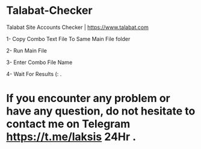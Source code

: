 # Talabat-Checker
Talabat Site Accounts Checker | https://www.talabat.com


1- Copy Combo Text File To Same Main File folder

2- Run Main File

3- Enter Combo File Name

4- Wait For Results (: .


# If you encounter any problem or have any question, do not hesitate to contact me on Telegram https://t.me/laksis 24Hr .
